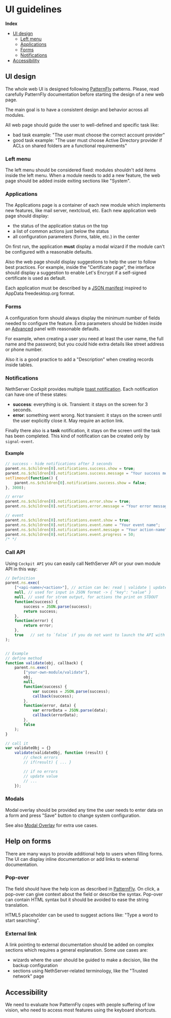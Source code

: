 # UI guidelines

**Index**

-   [UI design](#ui-design)
    -   [Left menu](#left-menu)
    -   [Applications](#applications)
    -   [Forms](#forms)
    -   [Notifications](#notifications)
-   [Accessibility](#accessibility)

## UI design

The whole web UI is designed following [PatternFly](http://www.patternfly.org/) patterns.
Please, read carefully PatternFly documentation before starting the design of a new web page.

The main goal is to have a consistent design and behavior across all modules.

All web page should guide the user to well-defined and specific task like:

-   bad task example: "The user must choose the correct account provider"
-   good task example: "The user must choose Active Directory provider if ACLs on shared folders are a functional requirements"

### Left menu

The left menu should be considered fixed: modules shouldn't add items inside the left menu.
When a module needs to add a new feature, the web page should be added inside exiting sections like "System".

### Applications

The Applications page is a container of each new module which implements new features, like mail server, nextcloud, etc.
Each new application web page should display:

-   the status of the application status on the top
-   a list of common actions just below the status
-   all configuration parameters (forms, table, etc.) in the center

On first run, the application **must** display a modal wizard if the module can't be configured with a reasonable defaults.

Also the web page should display suggestions to help the user to follow best practices.
For example, inside the "Certificate page", the interface should display a suggestion to enable Let's Encrypt if
a self-signed certificate is used as default.

Each application must be described by a [JSON manifest](./application_manifest) inspired to AppData freedesktop.org format.

### Forms

A configuration form should always display the minimum number of fields needed to configure the feature.
Extra parameters should be hidden inside an [Advanced](http://www.patternfly.org/pattern-library/forms-and-controls/expand-collapse-section/)
panel with reasonable defaults.

For example, when creating a user you need at least the user name, the full name and the password;
but you could hide extra details like street address or phone number.

Also it is a good practice to add a "Description" when creating records inside tables.

### Notifications

NethServer Cockpit provides multiple [toast notification](http://www.patternfly.org/pattern-library/communication/toast-notifications/).
Each notification can have one of these states:

-   **success**: everything is ok. Transient: it stays on the screen for 3 seconds.
-   **error**: something went wrong. Not transient: it stays on the screen until the user explicitly close it.
    May require an action link.

Finally there also is a **task** notification, it stays on the screen until the task
has been completed. This kind of notification can be created only by `signal-event`.

#### Example

```js
// success - hide notifications after 3 seconds
parent.ns.$children[0].notifications.success.show = true;
parent.ns.$children[0].notifications.success.message = "Your success message";
setTimeout(function() {
    parent.ns.$children[0].notifications.success.show = false;
}, 3000);

// error
parent.ns.$children[0].notifications.error.show = true;
parent.ns.$children[0].notifications.error.message = "Your error message";

// event
parent.ns.$children[0].notifications.event.show = true;
parent.ns.$children[0].notifications.event.name = "Your event name";
parent.ns.$children[0].notifications.event.message = "Your action-name";
parent.ns.$children[0].notifications.event.progress = 50;
/* */
```

### Call API

Using `Cockpit API` you can easily call NethServer API or your own module API in this way:

```js
// Definition
parent.ns.exec(
    ["<api-name>/<action>"], // action can be: read | validate | update
    null, // used for input in JSON format -> { "key": "value" }
    null, // used for strem output, for actions the print on STDOUT
    function(success) {
        success = JSON.parse(success);
        return success;
    },
    function(error) {
        return error;
    },
    true   // set to `false` if you do not want to launch the API with the sudo command
);


// Example
// define method
function validate(obj, callback) {
    parent.ns.exec(
        ["your-own-module/validate"],
        obj,
        null,
        function(success) {
            var success = JSON.parse(success);
            callback(success);
        },
        function(error, data) {
            var errorData = JSON.parse(data);
            callback(errorData);
        },
        false
    );
}

// call it
var validateObj = {}
    validate(validateObj, function (result) {
        // check errors
        // if(result) { ... }

        // if no errors
        // update value
        // ...
    });
```

### Modals

Modal overlay should be provided any time the user needs to enter data on a form and press "Save" button to change system configuration.

See also [Modal Overlay](http://www.patternfly.org/pattern-library/forms-and-controls/modal-overlay/) for extra use cases.

## Help on forms

There are many ways to provide additional help to users when filling forms.
The UI can display inline documentation or add links to external documentation.

### Pop-over

The field should have the help icon as described in [PatternFly](https://www.patternfly.org/pattern-library/forms-and-controls/help-on-forms/#overview).
On click, a pop-over can give context about the field or describe the syntax.
Pop-over can contain HTML syntax but it should be avoided to ease the string translation.

HTML5 placeholder can be used to suggest actions like: "Type a word to start searching".

### External link

A link pointing to external documentation should be added on complex sections which requires a general explanation.
Some use cases are:

- wizards where the user should be guided to make a decision, like the backup configuration
- sections using NethServer-related terminology, like the "Trusted network" page


## Accessibility

We need to evaluate how PatternFly copes with people suffering of low vision, who need to access most features
using the keyboard shortcuts.
